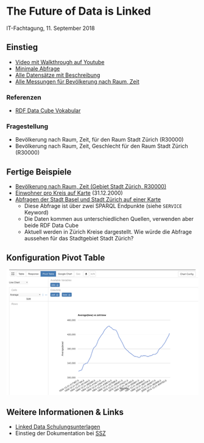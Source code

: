 # The Future of Data is Linked

IT-Fachtagung, 11. September 2018

## Einstieg

* [Video mit Walkthrough auf Youtube](https://youtu.be/IUyzwwwIJSk)
* [Minimale Abfrage](https://goo.gl/R6wfyo)
* [Alle Datensätze mit Beschreibung](https://goo.gl/eyAZcq)
* [Alle Messungen für Bevölkerung nach Raum, Zeit](https://goo.gl/vezCXK)

### Referenzen

* [RDF Data Cube Vokabular](https://www.w3.org/TR/vocab-data-cube/)

### Fragestellung

* Bevölkerung nach Raum, Zeit, für den Raum Stadt Zürich (R30000)
* Bevölkerung nach Raum, Zeit, Geschlecht für den Raum Stadt Zürich (R30000)

## Fertige Beispiele

* [Bevölkerung nach Raum, Zeit (Gebiet Stadt Zürich, R30000)](https://goo.gl/vvvbqh)
* [Einwohner pro Kreis auf Karte](https://goo.gl/wzVWQW) (31.12.2000)
* [Abfragen der Stadt Basel und Stadt Zürich auf einer Karte](https://goo.gl/Jq5jCN)
  - Diese Abfrage ist über zwei SPARQL Endpunkte (siehe `SERVICE` Keyword)
  - Die Daten kommen aus unterschiedlichen Quellen, verwenden aber beide RDF Data Cube
  - Aktuell werden in Zürich Kreise dargestellt. Wie würde die Abfrage aussehen für das Stadtgebiet Stadt Zürich?

## Konfiguration Pivot Table

![](chart-config.png)

## Weitere Informationen & Links

* [Linked Data Schulungsunterlagen](http://linked-data-training.zazuko.com/)
* Einstieg der Dokumentation bei [SSZ](https://github.com/statistikstadtzuerich/documentation)

